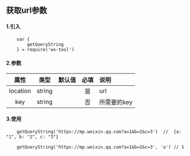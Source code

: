 ## 获取url参数

#### 1.引入

```
    var {
        getQueryString
    } = require('wx-tool')
```

#### 2.参数

|  属性   | 类型    | 默认值 | 必填   | 说明            |
| :-------: | :------: | ------ | :--------: | :--------|
|  location  | string  |        | 是 | url |
| key  | string |        | 否 | 所需要的key         |

#### 3.使用

```
    getQueryString('https://mp.weixin.qq.com?a=1&b=2&c=3')  //  {a: "1", b: "2", c: "3"}
    
    getQueryString('https://mp.weixin.qq.com?a=1&b=2&c=3', 'a') // 1 

```